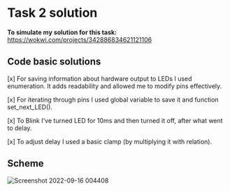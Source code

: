 # Task 2 solution
**To simulate my solution for this task:** https://wokwi.com/projects/342886834621121106
## Code basic solutions
[x] For saving information about hardware output to LEDs I used enumeration. It adds readability and allowed me to modify pins effectively.

[x] For iterating through pins I used global variable to save it and function set_next_LED().

[x] To Blink I've turned LED for 10ms and then turned it off, after what went to delay. 

[x] To adjust delay I used a basic clamp (by multiplying it with relation).

## Scheme

![Screenshot 2022-09-16 004408](https://user-images.githubusercontent.com/48071683/190514305-bb9b4ef8-0edd-4fc8-abeb-235e7ca6d816.png)
